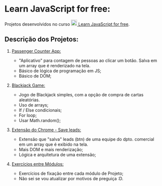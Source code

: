# Learn JavaScript for free:

Projetos desenvolvidos no curso  [<img src="https://upload.wikimedia.org/wikipedia/commons/thumb/9/99/Unofficial_JavaScript_logo_2.svg/1200px-Unofficial_JavaScript_logo_2.svg.png" alt="Logo JavaScript" width="20"/> Learn JavaScript for free](https://scrimba.com/learn/learnjavascript).

## Descrição dos Projetos:

1. [Passenger Counter App:](1-people-counter-app)

    * "Aplicativo" para contagem de pessoas ao clicar um botão. Salva em um array que é renderizado na tela.
    * Básico de lógica de programação em JS;
    * Básico de DOM;

2. [Blackjack Game:](2-blackjack-game)

    * Jogo de Blackjack simples, com a opção de compra de cartas aleatórias.
    * Uso de arrays;
    * If / Else condicionais;
    * For loop;
    * Usar Math.random();

3. [Extensão do Chrome - Save leads:](3-chrome-extension)

    * Extensão que "salva" leads (btn) de uma equipe do dpto. comercial em um array que é exibido na tela.
    * Mais DOM e mais renderização;
    * Lógica e arquitetura de uma extensão;

4. [Exercícios entre Módulos:](exercises)

    * Exercícios de fixação entre cada módulo de Projeto;
    * Não sei se vou atualizar por motivos de preguiça :D.
